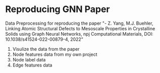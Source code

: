 # Reproducing GNN Paper
Data Preprocessing for reproducing the paper "- Z. Yang, M.J. Buehler, Linking Atomic Structural Defects to Mesoscale Properties in Crystalline Solids using Graph Neural Networks, npj Computational Materials, DOI: 10.1038/s41524-022-00879-4, 2022" 
1. Visulize the data from the paper
2. Node features data from my own project
3. Node label data 
4. Edge features data 
